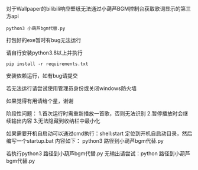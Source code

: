 对于Wallpaper的bilibili响应壁纸无法通过小葫芦BGM控制台获取歌词显示的第三方api

```
python3 小葫芦bgm代替.py
```

打包好的exe暂时有bug无法运行

请自行安装python3.8以上并执行
```
pip install -r requirements.txt

```
安装依赖运行，如有bug请提交

若无法运行请尝试使用管理员身份或关闭windows防火墙

如果觉得有用请给个星，谢谢

阶段性问题：
1.首次运行时需重新播放一首歌，否则无法识别
2.暂停播放时会继续输出内容
3.无法隐藏到收纳栏中最小化

如果需要开机自启动可以通过cmd执行：shell:start
定位到开机自启动目录，然后编写一个startup.bat
内容如下：
python3 路径到小葫芦bgm代替.py

若执行python3 路径到小葫芦bgm代替.py  无输出请尝试：python 路径到小葫芦bgm代替.py
